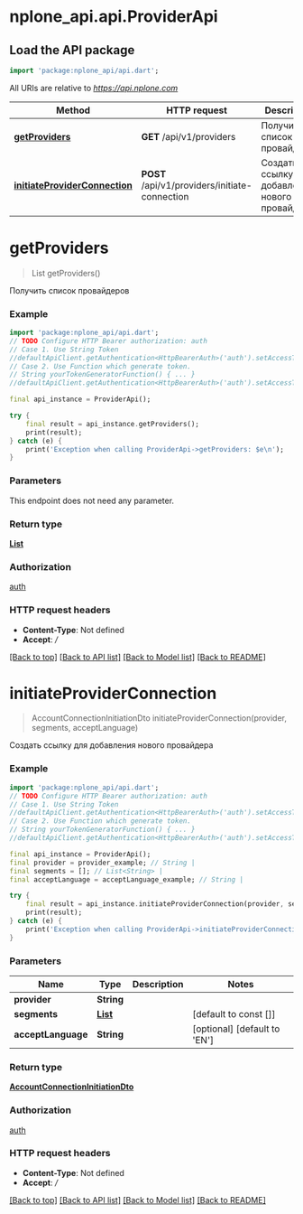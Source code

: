 # nplone_api.api.ProviderApi

## Load the API package
```dart
import 'package:nplone_api/api.dart';
```

All URIs are relative to *https://api.nplone.com*

Method | HTTP request | Description
------------- | ------------- | -------------
[**getProviders**](ProviderApi.md#getproviders) | **GET** /api/v1/providers | Получить список провайдеров
[**initiateProviderConnection**](ProviderApi.md#initiateproviderconnection) | **POST** /api/v1/providers/initiate-connection | Создать ссылку для добавления нового провайдера


# **getProviders**
> List<Provider> getProviders()

Получить список провайдеров

### Example
```dart
import 'package:nplone_api/api.dart';
// TODO Configure HTTP Bearer authorization: auth
// Case 1. Use String Token
//defaultApiClient.getAuthentication<HttpBearerAuth>('auth').setAccessToken('YOUR_ACCESS_TOKEN');
// Case 2. Use Function which generate token.
// String yourTokenGeneratorFunction() { ... }
//defaultApiClient.getAuthentication<HttpBearerAuth>('auth').setAccessToken(yourTokenGeneratorFunction);

final api_instance = ProviderApi();

try {
    final result = api_instance.getProviders();
    print(result);
} catch (e) {
    print('Exception when calling ProviderApi->getProviders: $e\n');
}
```

### Parameters
This endpoint does not need any parameter.

### Return type

[**List<Provider>**](Provider.md)

### Authorization

[auth](../README.md#auth)

### HTTP request headers

 - **Content-Type**: Not defined
 - **Accept**: */*

[[Back to top]](#) [[Back to API list]](../README.md#documentation-for-api-endpoints) [[Back to Model list]](../README.md#documentation-for-models) [[Back to README]](../README.md)

# **initiateProviderConnection**
> AccountConnectionInitiationDto initiateProviderConnection(provider, segments, acceptLanguage)

Создать ссылку для добавления нового провайдера

### Example
```dart
import 'package:nplone_api/api.dart';
// TODO Configure HTTP Bearer authorization: auth
// Case 1. Use String Token
//defaultApiClient.getAuthentication<HttpBearerAuth>('auth').setAccessToken('YOUR_ACCESS_TOKEN');
// Case 2. Use Function which generate token.
// String yourTokenGeneratorFunction() { ... }
//defaultApiClient.getAuthentication<HttpBearerAuth>('auth').setAccessToken(yourTokenGeneratorFunction);

final api_instance = ProviderApi();
final provider = provider_example; // String | 
final segments = []; // List<String> | 
final acceptLanguage = acceptLanguage_example; // String | 

try {
    final result = api_instance.initiateProviderConnection(provider, segments, acceptLanguage);
    print(result);
} catch (e) {
    print('Exception when calling ProviderApi->initiateProviderConnection: $e\n');
}
```

### Parameters

Name | Type | Description  | Notes
------------- | ------------- | ------------- | -------------
 **provider** | **String**|  | 
 **segments** | [**List<String>**](String.md)|  | [default to const []]
 **acceptLanguage** | **String**|  | [optional] [default to 'EN']

### Return type

[**AccountConnectionInitiationDto**](AccountConnectionInitiationDto.md)

### Authorization

[auth](../README.md#auth)

### HTTP request headers

 - **Content-Type**: Not defined
 - **Accept**: */*

[[Back to top]](#) [[Back to API list]](../README.md#documentation-for-api-endpoints) [[Back to Model list]](../README.md#documentation-for-models) [[Back to README]](../README.md)


